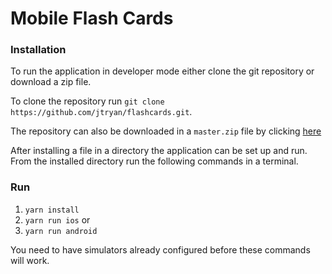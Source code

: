 # Mobile Flash Cards

### Installation 

To run the application in developer mode either clone the git repository or download a zip file.

To clone the repository run `git clone https://github.com/jtryan/flashcards.git`.

The repository can also be downloaded in a `master.zip` file by clicking [here](https://github.com/jtryan/flashcards/archive/master.zip)

After installing a file in a directory the application can be set up and run. From the installed directory 
run the following commands in a terminal.

### Run

1. `yarn install`
1. `yarn run ios` or
1. `yarn run android`

You need to have simulators already configured before these commands will work.



